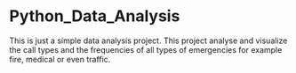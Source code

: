 # Python_Data_Analysis
This is just a simple data analysis project.
This project analyse and visualize the call types and the frequencies of all types of emergencies for example fire, medical or even traffic.
